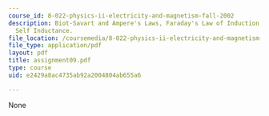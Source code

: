 ```yaml
---
course_id: 8-022-physics-ii-electricity-and-magnetism-fall-2002
description: Biot-Savart and Ampere's Laws, Faraday's Law of Induction, Mutual and
  Self Inductance.
file_location: /coursemedia/8-022-physics-ii-electricity-and-magnetism-fall-2002/e2429a8ac4735ab92a2004804ab655a6_assignment09.pdf
file_type: application/pdf
layout: pdf
title: assignment09.pdf
type: course
uid: e2429a8ac4735ab92a2004804ab655a6

---
```

None
